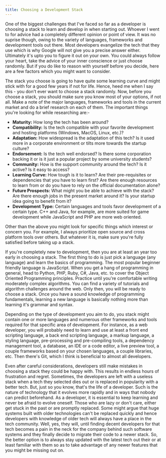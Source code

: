 ```yaml
---
title: Choosing a Development Stack
---
```


One of the biggest challenges that I've faced so far as a developer is choosing a stack to learn and develop in when starting out. Whoever I went to for advice had a completely different opinion or point of view. It was no suprise though, owing to the variety of languages, frameworks and development tools out there.<read-more> Most developers evangelize the tech that they use which is why Google will not give you a precise answer either. Ultimately it's upto you to figure it out on your own. You could always follow your heart, take the advice of your inner conscience or just choose randomly. But if you do like to reason with yourself before you decide, here are a few factors which you might want to consider.

The stack you choose is going to have quite some learning curve and might stick with for a good few years if not for life. Hence, heed me when I say this - you don't ever want to choose a stack randomly. Now, before you choose a stack, you should make sure you know most of your options, if not all. Make a note of the major languages, frameworks and tools in the current market and do a brief research on each of them. The important things you're looking for while researching are:-

- **Maturity:** How long the tech has been around?
- **Compatibility:** Is the tech compatible with your favorite development and hosting platforms (Windows, MacOS, Linux, etc.)?
- **Adaptation:** How widespread is the adaptation of this tech? Is it used more in a corporate environment or tilts more towards the startup culture?
- **Endorsement:** Is the tech well endorsed? Is there some corporation backing it or is it just a popular project by some university students?
- **Community:** How is the support community around the tech? Is it active? Is it easy to access?
- **Learning Curve:** How tough is it to learn? Are their pre-requisites or dependencies that you have to learn first? Are there enough resources to learn from or do you have to rely on the official documentation alone?
- **Future Prospects:** What might you be able to achieve with the stack? Are there enough jobs in the present market around it? Is your startup idea going to benefit from it?
- **Development Type:** Certain languages and tools favor development of a certain type. C++ and Java, for example, are more suited for game development while JavaScript and PHP are more web oriented.

Other than the above you might look for specific things which interest or concern you. For example, I always prioritize open source and cross platform tools over others. But whatever it is, make sure you're fully satisfied before taking up a stack.

If you're completely new to development, then you are at least an year too early in choosing a stack. The first thing to do is just pick a language (any language) and learn the basics of programming. The most popular beginner friendly language is JavaScript. When you get a hang of programming in general, head to Python, PHP, Ruby, C#, Java, etc. to cover the Object Oriented Programming principles. Practice until you're comfortable writing moderately complex algorithms. You can find a variety of tutorials and algorithm challenges around the web. Only then, you will be ready to choose a stack. Once you have a sound knowledge of programming fundamentals, learning a new language is basically nothing more than learning it's grammar and syntax.

Depending on the type of development you aim to do, you stack might contain one or more languages and numerous other frameworks and tools required for that specific area of development. For instance, as a web developer, you will probably need to learn and use at least a front end scripting language, a back end scripting language, a markup language, a styling language, pre-processing and pre-compiling tools, a dependency management tool, a database, an IDE or a code editor, a live preview tool, a couple frameworks based on your chosen languages, a couple libraries, etc. Then there's Git, which I think is beneficial to almost all developers.

Even after careful considerations, developers still make mistakes in choosing a stack they could be happy with. This results in endless hours of frustration and regret. Sometimes, the developers are left with a useless stack when a tech they selected dies out or is replaced in popularity with a better tech. But, just so you know, that's the life of a developer. Such is the nature of technology that it evolves more rapidly and in ways that nobody can predict beforehand. As a developer, it is essential to keep learning and never be afraid to evolve oneself. Those who are lazy or don't care, either get stuck in the past or are promptly replaced. Some might argue that huge systems built with older technologies can't be replaced quickly and hence developers with knowledge of older tech will always have a place in the tech community. Well, yes, they will, until finding decent developers for that tech becomes a pain in the neck for the company behind such software systems and they finally decide to migrate their code to a newer stack. So, the better option is to always stay updated with the latest tech out their or at least familiar with them so as to take advantage of any newer features that you might be missing out on.